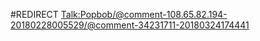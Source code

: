 #REDIRECT [Talk:Popbob/@comment-108.65.82.194-20180228005529/@comment-34231711-20180324174441](https://2b2t.miraheze.org/wiki/Talk:Popbob%2F%40comment-108.65.82.194-20180228005529%2F%40comment-34231711-20180324174441)